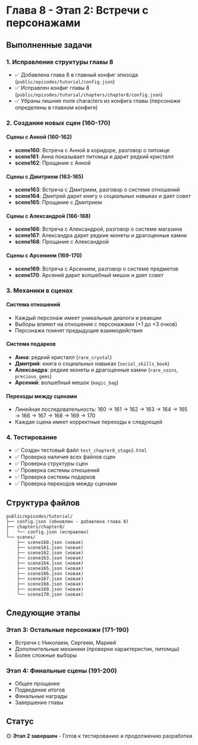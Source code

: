 # Глава 8 - Этап 2: Встречи с персонажами

## Выполненные задачи

### 1. Исправление структуры главы 8
- ✅ Добавлена глава 8 в главный конфиг эпизода (`public/episodes/tutorial/config.json`)
- ✅ Исправлен конфиг главы 8 (`public/episodes/tutorial/chapters/chapter8/config.json`)
- ✅ Убраны лишние поля characters из конфига главы (персонажи определены в главном конфиге)

### 2. Создание новых сцен (160-170)

#### Сцены с Анной (160-162)
- **scene160**: Встреча с Анной в коридоре, разговор о питомце
- **scene161**: Анна показывает питомца и дарит редкий кристалл
- **scene162**: Прощание с Анной

#### Сцены с Дмитрием (163-165)
- **scene163**: Встреча с Дмитрием, разговор о системе отношений
- **scene164**: Дмитрий дарит книгу о социальных навыках и дает совет
- **scene165**: Прощание с Дмитрием

#### Сцены с Александрой (166-168)
- **scene166**: Встреча с Александрой, разговор о системе магазина
- **scene167**: Александра дарит редкие монеты и драгоценные камни
- **scene168**: Прощание с Александрой

#### Сцены с Арсением (169-170)
- **scene169**: Встреча с Арсением, разговор о системе предметов
- **scene170**: Арсений дарит волшебный мешок и дает совет

### 3. Механики в сценах

#### Система отношений
- Каждый персонаж имеет уникальные диалоги и реакции
- Выборы влияют на отношения с персонажами (+1 до +3 очков)
- Персонажи помнят предыдущие взаимодействия

#### Система подарков
- **Анна**: редкий кристалл (`rare_crystal`)
- **Дмитрий**: книга о социальных навыках (`social_skills_book`)
- **Александра**: редкие монеты и драгоценные камни (`rare_coins`, `precious_gems`)
- **Арсений**: волшебный мешок (`magic_bag`)

#### Переходы между сценами
- Линейная последовательность: 160 → 161 → 162 → 163 → 164 → 165 → 166 → 167 → 168 → 169 → 170
- Каждая сцена имеет корректные переходы к следующей

### 4. Тестирование
- ✅ Создан тестовый файл `test_chapter8_stage2.html`
- ✅ Проверка наличия всех файлов сцен
- ✅ Проверка структуры сцен
- ✅ Проверка системы отношений
- ✅ Проверка системы подарков
- ✅ Проверка переходов между сценами

## Структура файлов

```
public/episodes/tutorial/
├── config.json (обновлен - добавлена глава 8)
├── chapters/chapter8/
│   └── config.json (исправлен)
└── scenes/
    ├── scene160.json (новая)
    ├── scene161.json (новая)
    ├── scene162.json (новая)
    ├── scene163.json (новая)
    ├── scene164.json (новая)
    ├── scene165.json (новая)
    ├── scene166.json (новая)
    ├── scene167.json (новая)
    ├── scene168.json (новая)
    ├── scene169.json (новая)
    └── scene170.json (новая)
```

## Следующие этапы

### Этап 3: Остальные персонажи (171-190)
- Встречи с Николаем, Сергеем, Марией
- Дополнительные механики (проверки характеристик, питомцы)
- Более сложные выборы

### Этап 4: Финальные сцены (191-200)
- Общее прощание
- Подведение итогов
- Финальные награды
- Завершение главы

## Статус
🟡 **Этап 2 завершен** - Готов к тестированию и продолжению разработки 